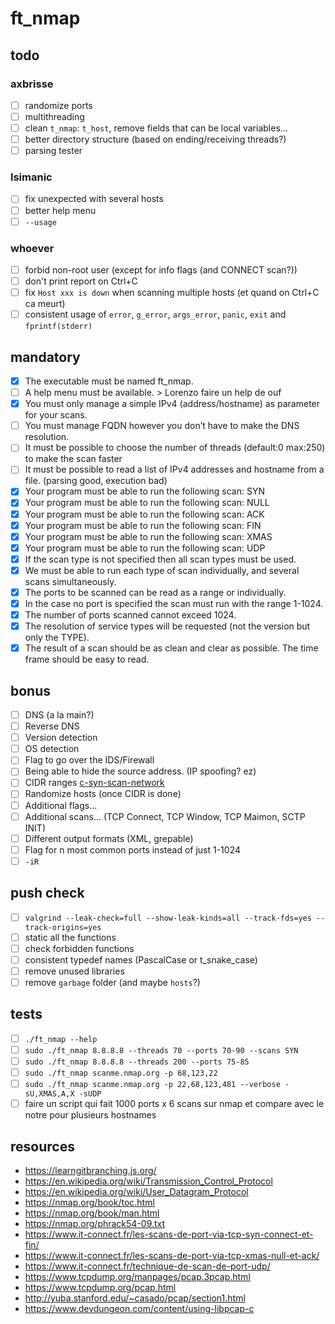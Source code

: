 # ft_nmap

## todo

### axbrisse

-   [ ] randomize ports
-   [ ] multithreading
-   [ ] clean `t_nmap`: `t_host`, remove fields that can be local variables...
-   [ ] better directory structure (based on ending/receiving threads?)
-   [ ] parsing tester

### lsimanic

-   [ ] fix unexpected with several hosts
-   [ ] better help menu
-   [ ] `--usage`

### whoever

-   [ ] forbid non-root user (except for info flags (and CONNECT scan?))
-   [ ] don't print report on Ctrl+C
-   [ ] fix `Host xxx is down` when scanning multiple hosts (et quand on Ctrl+C ca meurt)
-   [ ] consistent usage of `error`, `g_error`, `args_error`, `panic`, `exit` and `fprintf(stderr)`

## mandatory

-   [x] The executable must be named ft_nmap.
-   [ ] A help menu must be available. > Lorenzo faire un help de ouf
-   [x] You must only manage a simple IPv4 (address/hostname) as parameter for your scans.
-   [ ] You must manage FQDN however you don’t have to make the DNS resolution.
-   [ ] It must be possible to choose the number of threads (default:0 max:250) to make the scan faster
-   [ ] It must be possible to read a list of IPv4 addresses and hostname from a file. (parsing good, execution bad)
-   [x] Your program must be able to run the following scan: SYN
-   [x] Your program must be able to run the following scan: NULL
-   [x] Your program must be able to run the following scan: ACK
-   [x] Your program must be able to run the following scan: FIN
-   [x] Your program must be able to run the following scan: XMAS
-   [x] Your program must be able to run the following scan: UDP
-   [x] If the scan type is not specified then all scan types must be used.
-   [x] We must be able to run each type of scan individually, and several scans simultaneously.
-   [x] The ports to be scanned can be read as a range or individually.
-   [x] In the case no port is specified the scan must run with the range 1-1024.
-   [x] The number of ports scanned cannot exceed 1024.
-   [x] The resolution of service types will be requested (not the version but only the TYPE).
-   [x] The result of a scan should be as clean and clear as possible. The time frame should be easy to read.

## bonus

-   [ ] DNS (a la main?)
-   [ ] Reverse DNS
-   [ ] Version detection
-   [ ] OS detection
-   [ ] Flag to go over the IDS/Firewall
-   [ ] Being able to hide the source address. (IP spoofing? ez)
-   [ ] CIDR ranges [c-syn-scan-network](https://github.com/williamchanrico/c-syn-scan-network)
-   [ ] Randomize hosts (once CIDR is done)
-   [ ] Additional flags...
-   [ ] Additional scans... (TCP Connect, TCP Window, TCP Maimon, SCTP INIT)
-   [ ] Different output formats (XML, grepable)
-   [ ] Flag for n most common ports instead of just 1-1024
-   [ ] `-iR`

## push check

-   [ ] `valgrind --leak-check=full --show-leak-kinds=all --track-fds=yes --track-origins=yes`
-   [ ] static all the functions
-   [ ] check forbidden functions
-   [ ] consistent typedef names (PascalCase or t_snake_case)
-   [ ] remove unused libraries
-   [ ] remove `garbage` folder (and maybe `hosts`?)

## tests

-   [ ] `./ft_nmap --help`
-   [ ] `sudo ./ft_nmap 8.8.8.8 --threads 70 --ports 70-90 --scans SYN`
-   [ ] `sudo ./ft_nmap 8.8.8.8 --threads 200 --ports 75-85`
-   [ ] `sudo ./ft_nmap scanme.nmap.org -p 68,123,22`
-   [ ] `sudo ./ft_nmap scanme.nmap.org -p 22,68,123,481 --verbose -sU,XMAS,A,X -sUDP`
-   [ ] faire un script qui fait 1000 ports x 6 scans sur nmap et compare avec le notre pour plusieurs hostnames

## resources

-   https://learngitbranching.js.org/
-   https://en.wikipedia.org/wiki/Transmission_Control_Protocol
-   https://en.wikipedia.org/wiki/User_Datagram_Protocol
-   https://nmap.org/book/toc.html
-   https://nmap.org/book/man.html
-   https://nmap.org/phrack54-09.txt
-   https://www.it-connect.fr/les-scans-de-port-via-tcp-syn-connect-et-fin/
-   https://www.it-connect.fr/les-scans-de-port-via-tcp-xmas-null-et-ack/
-   https://www.it-connect.fr/technique-de-scan-de-port-udp/
-   https://www.tcpdump.org/manpages/pcap.3pcap.html
-   https://www.tcpdump.org/pcap.html
-   http://yuba.stanford.edu/~casado/pcap/section1.html
-   https://www.devdungeon.com/content/using-libpcap-c
